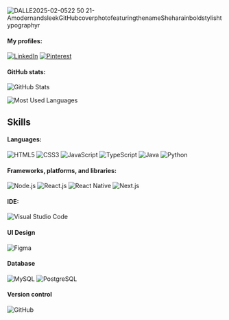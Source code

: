 
![DALLE2025-02-0522 50 21-AmodernandsleekGitHubcoverphotofeaturingthenameSheharainboldstylishtypographyr](https://github.com/user-attachments/assets/11406950-3552-418f-a277-0250ef54037f)

#### My profiles:
[![LinkedIn](https://img.shields.io/badge/linkedin-%230077B5.svg?style=for-the-badge&logo=linkedin&logoColor=white)](https://www.linkedin.com/in/suchanis)
[![Pinterest](https://img.shields.io/badge/pinterest-%23E60023.svg?style=for-the-badge&logo=pinterest&logoColor=white)](https://www.pinterest.com/susheha91/)

 
#### GitHub stats:
![GitHub Stats](https://github-readme-stats.vercel.app/api?username=WMSShehara&show_icons=true&theme=radical)

![Most Used Languages](https://github-readme-stats.vercel.app/api/top-langs/?username=WMSShehara&layout=compact&theme=radical)

## Skills
#### Languages:
![HTML5](https://img.shields.io/badge/html5-%23E34F26.svg?style=for-the-badge&logo=html5&logoColor=white)
![CSS3](https://img.shields.io/badge/css3-%231572B6.svg?style=for-the-badge&logo=css3&logoColor=white)
![JavaScript](https://img.shields.io/badge/javascript-%23323330.svg?style=for-the-badge&logo=javascript&logoColor=%23F7DF1E)
![TypeScript](https://img.shields.io/badge/typescript-%23007ACC.svg?style=for-the-badge&logo=typescript&logoColor=white)
![Java](https://img.shields.io/badge/java-%23ED8B00.svg?style=for-the-badge&logo=java&logoColor=white)
![Python](https://img.shields.io/badge/python-%233D9EEB.svg?style=for-the-badge&logo=python&logoColor=white)



#### Frameworks, platforms, and libraries:
![Node.js](https://img.shields.io/badge/node.js-%23339933.svg?style=for-the-badge&logo=node.js&logoColor=white)
![React.js](https://img.shields.io/badge/react-%2361DAFB.svg?style=for-the-badge&logo=react&logoColor=white&color=007ACC)
![React Native](https://img.shields.io/badge/react_native-%2361DAFB.svg?style=for-the-badge&logo=react&logoColor=white&color=007ACC)
![Next.js](https://img.shields.io/badge/next.js-%23000000.svg?style=for-the-badge&logo=next.js&logoColor=white)

#### IDE:
![Visual Studio Code](https://img.shields.io/badge/visual_studio_code-%23007ACC.svg?style=for-the-badge&logo=visual-studio-code&logoColor=white)

#### UI Design
![Figma](https://img.shields.io/badge/figma-%23F24E1E.svg?style=for-the-badge&logo=figma&logoColor=white)

#### Database
![MySQL](https://img.shields.io/badge/mysql-%2300f.svg?style=for-the-badge&logo=mysql&logoColor=white)
![PostgreSQL](https://img.shields.io/badge/postgres-%23336791.svg?style=for-the-badge&logo=postgresql&logoColor=white)

#### Version control
![GitHub](https://img.shields.io/badge/github-%23121011.svg?style=for-the-badge&logo=github&logoColor=white)

